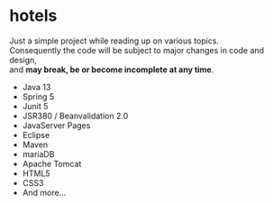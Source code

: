 # hotels
Just a simple project while reading up on various topics.<br />
Consequently the code will be subject to major changes in code and design,<br />
and <b>may break, be or become incomplete at any time</b>.<br />
<ul>
  <li>Java 13</li>
  <li>Spring 5</li>
  <li>Junit 5</li>
  <li>JSR380 / Beanvalidation 2.0</li>
  <li>JavaServer Pages</li>
  <li>Eclipse</li>
  <li>Maven</li>
  <li>mariaDB</li>
  <li>Apache Tomcat</li>
  <li>HTML5</li>
  <li>CSS3</li>
  <li>And more...</li>
</ul>
